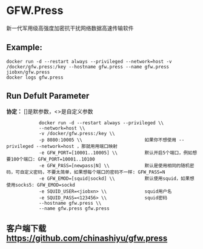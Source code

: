 GFW.Press
===
新一代军用级高强度加密抗干扰网络数据高速传输软件

## Example:

    docker run -d --restart always --privileged --network=host -v /docker/gfw.press:/key --hostname gfw.press --name gfw.press jiobxn/gfw.press
    docker logs gfw.press

## Run Defult Parameter
**协定：** []是默参数，<>是自定义参数

				docker run -d --restart always --privileged \\
				--network=host \\
				-v /docker/gfw.press:/key \\
				-p 8080:10005 \\                       如果你不想使用 --privileged --network=host ，那就用用端口映射
				-e GFW_PORT=[10001..10005] \\          默认开启5个端口，例如想要100个端口: GFW_PORT=10001..10100
				-e GFW_PASS=[newpass|N] \\             默认是使用相同的随机密码，可自定义密码，不要太简单，如果想每个端口的密码不一样: GFW_PASS=N
				-e GFW_EMOD=[squid|sockd] \\           默认使用squid，如果想使用socks5: GFW_EMOD=sockd
				-e SQUID_USER=<jiobxn> \\              squid用户名
				-e SQUID_PASS=<123456> \\              squid密码
				--hostname gfw.press \\
				--name gfw.press gfw.press

## 客户端下载 https://github.com/chinashiyu/gfw.press
